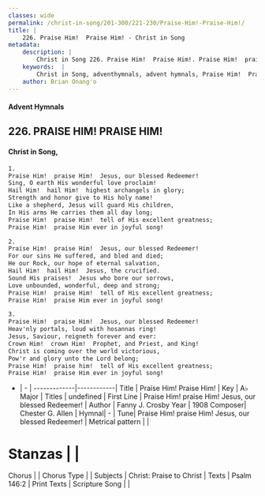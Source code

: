 ```yaml
---
classes: wide
permalink: /christ-in-song/201-300/221-230/Praise-Him!-Praise-Him!/
title: |
    226. Praise Him!  Praise Him! - Christ in Song
metadata:
    description: |
        Christ in Song 226. Praise Him!  Praise Him!. Praise Him!  praise Him!  Jesus, our blessed Redeemer! Sing, O earth His wonderful love proclaim! Hail Him!  hail Him!  highest archangels in glory; Strength and honor give to His holy name! Like a shepherd, Jesus will guard His children, In His arms He carries them all day long; Praise Him!  praise Him!  tell of His excellent greatness; Praise Him!  praise Him ever in joyful song!
    keywords:  |
        Christ in Song, adventhymnals, advent hymnals, Praise Him!  Praise Him!, Praise Him!  praise Him!  Jesus, our blessed Redeemer!. 
    author: Brian Onang'o
---
```


#### Advent Hymnals
## 226. PRAISE HIM!  PRAISE HIM!
####  Christ in Song,

```txt
1.
Praise Him!  praise Him!  Jesus, our blessed Redeemer!
Sing, O earth His wonderful love proclaim!
Hail Him!  hail Him!  highest archangels in glory;
Strength and honor give to His holy name!
Like a shepherd, Jesus will guard His children,
In His arms He carries them all day long;
Praise Him!  praise Him!  tell of His excellent greatness;
Praise Him!  praise Him ever in joyful song!

2.
Praise Him!  praise Him!  Jesus, our blessed Redeemer!
For our sins He suffered, and bled and died;
He our Rock, our hope of eternal salvation,
Hail Him!  hail Him!  Jesus, the crucified.
Sound His praises!  Jesus who bore our sorrows,
Love unbounded, wonderful, deep and strong;
Praise Him!  praise Him!  tell of His excellent greatness;
Praise Him!  praise Him ever in joyful song!

3.
Praise Him!  praise Him!  Jesus, our blessed Redeemer!
Heav'nly portals, loud with hosannas ring!
Jesus, Saviour, reigneth forever and ever:
Crown Him!  crown Him!  Prophet, and Priest, and King!
Christ is coming over the world victorious,
Pow'r and glory unto the Lord belong;
Praise Him!  praise him!  tell of His excellent greatness;
Praise Him!  praise Him ever in joyful song!

```

- |   -  |
-------------|------------|
Title | Praise Him!  Praise Him! |
Key | A♭ Major |
Titles | undefined |
First Line | Praise Him!  praise Him!  Jesus, our blessed Redeemer! |
Author | Fanny J. Crosby
Year | 1908
Composer| Chester G. Allen |
Hymnal|  - |
Tune| Praise Him!  praise Him!  Jesus, our blessed Redeemer! |
Metrical pattern | |
# Stanzas |  |
Chorus |  |
Chorus Type |  |
Subjects | Christ: Praise to Christ |
Texts | Psalm 146:2 |
Print Texts | 
Scripture Song |  |
    
